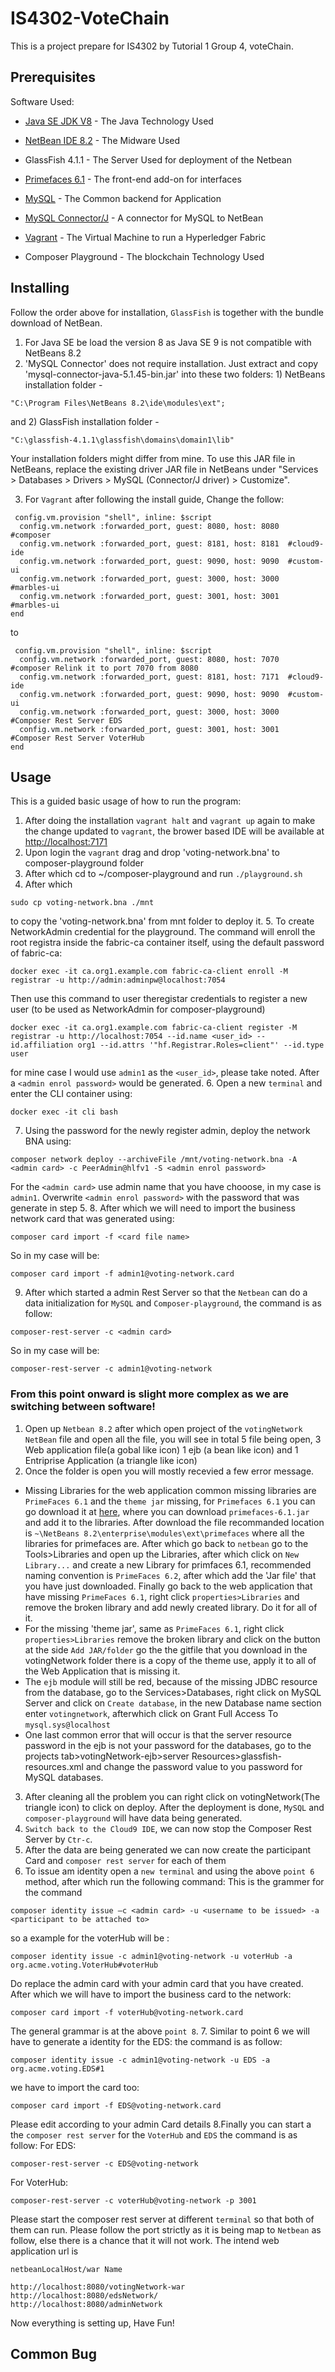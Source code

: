 # IS4302-VoteChain
This is a project prepare for IS4302 by Tutorial 1 Group 4, voteChain.

## Prerequisites

Software Used:
* [Java SE JDK V8](http://www.oracle.com/technetwork/java/javase/downloads/index.html)      - The Java Technology Used
* [NetBean IDE 8.2](https://netbeans.org/downloads)     - The Midware Used
* GlassFish 4.1.1     - The Server Used for deployment of the Netbean
* [Primefaces 6.1](https://www.primefaces.org/downloads/)      - The front-end add-on for interfaces
* [MySQL](http://dev.mysql.com/downloads/mysql)               - The Common backend for Application
* [MySQL Connector/J](	http://dev.mysql.com/downloads/connector/j)   - A connector for MySQL to NetBean

* [Vagrant](https://github.com/suenchunhui/fabric-tutorial-vagrant)		      - The Virtual Machine to run a Hyperledger Fabric
* Composer Playground - The blockchain Technology Used

## Installing

Follow the order above for installation, `GlassFish` is together with the bundle download of NetBean.
1. For Java SE be load the version 8 as Java SE 9 is not compatible with NetBeans 8.2
2. 'MySQL Connector' does not require installation. Just extract and copy 'mysql-connector-java-5.1.45-bin.jar' into these two folders: 1) NetBeans installation folder - 
```
"C:\Program Files\NetBeans 8.2\ide\modules\ext";
```
and 2) GlassFish installation folder - 
```
"C:\glassfish-4.1.1\glassfish\domains\domain1\lib"
```
Your installation folders might differ from mine. To use this JAR file in NetBeans, replace the existing driver JAR file in NetBeans under "Services > Databases > Drivers > MySQL (Connector/J driver) > Customize".

3. For `Vagrant` after following the install guide,
Change the follow:
```
 config.vm.provision "shell", inline: $script
  config.vm.network :forwarded_port, guest: 8080, host: 8080  #composer
  config.vm.network :forwarded_port, guest: 8181, host: 8181  #cloud9-ide
  config.vm.network :forwarded_port, guest: 9090, host: 9090  #custom-ui
  config.vm.network :forwarded_port, guest: 3000, host: 3000  #marbles-ui
  config.vm.network :forwarded_port, guest: 3001, host: 3001  #marbles-ui
end
```
to
```
 config.vm.provision "shell", inline: $script
  config.vm.network :forwarded_port, guest: 8080, host: 7070  #composer Relink it to port 7070 from 8080
  config.vm.network :forwarded_port, guest: 8181, host: 7171  #cloud9-ide
  config.vm.network :forwarded_port, guest: 9090, host: 9090  #custom-ui
  config.vm.network :forwarded_port, guest: 3000, host: 3000  #Composer Rest Server EDS
  config.vm.network :forwarded_port, guest: 3001, host: 3001  #Composer Rest Server VoterHub
end
```

## Usage

This is a guided basic usage of how to run the program:

1. After doing the installation `vagrant halt` and `vagrant up` again to make the change updated to `vagrant`, the brower based IDE will be available at [http://localhost:7171](http://localhost:7171)
2. Upon login the `vagrant` drag and drop 'voting-network.bna' to composer-playground folder
3. After which cd to ~/composer-playground and run `./playground.sh`
4. After which 
```
sudo cp voting-network.bna ./mnt
```
to copy the 'voting-network.bna' from mnt folder to deploy it.
5. To create NetworkAdmin credential for the playground. The command will enroll the root registra inside the fabric-ca container itself, using the default password of fabric-ca:
```
docker exec -it ca.org1.example.com fabric-ca-client enroll -M registrar -u http://admin:adminpw@localhost:7054
```
Then use this command to user theregistar credentials to register a new user (to be used as NetworkAdmin for composer-playground)
```
docker exec -it ca.org1.example.com fabric-ca-client register -M registrar -u http://localhost:7054 --id.name <user_id> --id.affiliation org1 --id.attrs '"hf.Registrar.Roles=client"' --id.type user
```
for mine case I would use `admin1` as the `<user_id>`, please take noted. After a `<admin enrol password>` would be generated.
6. Open a new `terminal` and enter the CLI container using:
```
docker exec -it cli bash
```
7. Using the password for the newly register admin, deploy the network BNA using:
```
composer network deploy --archiveFile /mnt/voting-network.bna -A <admin card> -c PeerAdmin@hlfv1 -S <admin enrol password>
```
For the `<admin card>` use admin name that you have chooose, in my case is `admin1`. Overwrite `<admin enrol password>` with the password that was generate in step 5.
8. After which we will need to import the business network card that was generated using:
```
composer card import -f <card file name>
```
So in my case will be:
```
composer card import -f admin1@voting-network.card
```
9. After which started a admin Rest Server so that the `Netbean` can do a data initialization for `MySQL` and `Composer-playground`, the command is as follow:
```
composer-rest-server -c <admin card>
```
So in my case will be:
```
composer-rest-server -c admin1@voting-network
```
### From this point onward is slight more complex as we are switching between software!
1. Open up `Netbean 8.2`  after which open project of the `votingNetwork` `NetBean` file and open all the file, you will see in total 5 file being open, 3 Web application file(a gobal like icon) 1 ejb (a bean like icon) and 1 Entriprise Application (a triangle like icon)
2. Once the folder is open you will mostly recevied a few error message.
* Missing Libraries for the web application common missing libraries are `PrimeFaces 6.1` and the `theme jar` missing, for `Primefaces 6.1` you can go download it at [here](https://www.primefaces.org/downloads/), where you can download `primefaces-6.1.jar` and add it to the libraries. After download the file recommanded location is `~\NetBeans 8.2\enterprise\modules\ext\primefaces` where all the libraries for primefaces are. After which go back to `netbean` go to the Tools>Libraries and open up the Libraries, after which click on `New Library...` and create a new Library for primfaces 6.1, recommended naming convention is `PrimeFaces 6.2`, after which add the 'Jar file' that you have just downloaded. Finally go back to the web application that have missing `PrimeFaces 6.1`, right click `properties>Libraries` and remove the broken library and add newly created library. Do it for all of it.
* For the missing 'theme jar', same as `PrimeFaces 6.1`, right click `properties>Libraries` remove the broken library and click on the button at the side `Add JAR/folder` go the the gitfile that you download in the votingNetwork folder there is a copy of the theme use, apply it to all of the Web Application that is missing it.
* The `ejb` module will still be red, because of the missing JDBC resource from the database, go to the Services>Databases, right click on MySQL Server and click on `Create database`, in the new Database name section enter `votingnetwork`, afterwhich click on Grant Full Access To `mysql.sys@localhost`
* One last common error that will occur is that the server resource password in the ejb is not your password for the databases, go to the projects tab>votingNetwork-ejb>server Resources>glassfish-resources.xml and change the password value to you password for MySQL databases.
3. After cleaning all the problem you can right click on votingNetwork(The triangle icon) to click on deploy. After the deployment is done, `MySQL` and `composer-playground` will have data being generated.
4. `Switch back to the Cloud9 IDE`, we can now stop the Composer Rest Server by `Ctr-c`.
5. After the data are being generated we can now create the participant Card and `composer rest server` for each of them
6. To issue am identity open a `new terminal` and using the above `point 6` method, after which run the following command:
This is the grammer for the command
```
composer identity issue –c <admin card> -u <username to be issued> -a <participant to be attached to>
```
so a example for the voterHub will be :
```
composer identity issue -c admin1@voting-network -u voterHub -a org.acme.voting.VoterHub#voterHub
```
Do replace the admin card with your admin card that you have created.
After which  we will have to import the business card to the network:
```
composer card import -f voterHub@voting-network.card
```
The general grammar is at the above `point 8`.
7. Similar to point 6 we will have to generate a identity for the EDS: the command is as follow:
```
composer identity issue -c admin1@voting-network -u EDS -a org.acme.voting.EDS#1
```
we have to import the card too:
```
composer card import -f EDS@voting-network.card
```
Please edit according to your admin Card details
8.Finally you can start a the `composer rest server` for the `VoterHub` and `EDS` the command is as follow:
For EDS:
```
composer-rest-server -c EDS@voting-network
```
For VoterHub:
```
composer-rest-server -c voterHub@voting-network -p 3001
```
Please start the composer rest server at different `terminal` so that both of them can run.
Please follow the port strictly as it is being map to `Netbean` as follow, else there is a chance that it will not work.
The intend web application url is
```
netbeanLocalHost/war Name
```
```
http://localhost:8080/votingNetwork-war
http://localhost:8080/edsNetwork/
http://localhost:8080/adminNetwork
```
Now everything is setting up, Have Fun!
## Common Bug